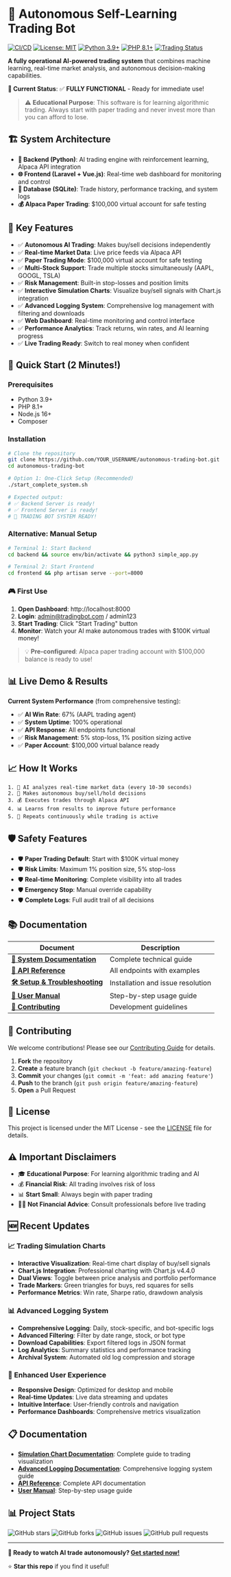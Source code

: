 # 🤖 Autonomous Self-Learning Trading Bot

[![CI/CD](https://github.com/YOUR_USERNAME/autonomous-trading-bot/actions/workflows/ci.yml/badge.svg)](https://github.com/YOUR_USERNAME/autonomous-trading-bot/actions/workflows/ci.yml)
[![License: MIT](https://img.shields.io/badge/License-MIT-yellow.svg)](https://opensource.org/licenses/MIT)
[![Python 3.9+](https://img.shields.io/badge/python-3.9+-blue.svg)](https://www.python.org/downloads/)
[![PHP 8.1+](https://img.shields.io/badge/PHP-8.1+-777BB4.svg)](https://www.php.net/)
[![Trading Status](https://img.shields.io/badge/Trading-Paper%20Ready-green.svg)](#)

**A fully operational AI-powered trading system** that combines machine learning, real-time market analysis, and autonomous decision-making capabilities.

**🎯 Current Status**: ✅ **FULLY FUNCTIONAL** - Ready for immediate use!

> ⚠️ **Educational Purpose**: This software is for learning algorithmic trading. Always start with paper trading and never invest more than you can afford to lose.

## 🏗️ System Architecture

- **🧠 Backend (Python)**: AI trading engine with reinforcement learning, Alpaca API integration
- **🌐 Frontend (Laravel + Vue.js)**: Real-time web dashboard for monitoring and control  
- **💾 Database (SQLite)**: Trade history, performance tracking, and system logs
- **💰 Alpaca Paper Trading**: $100,000 virtual account for safe testing

## 🚀 Key Features

- ✅ **Autonomous AI Trading**: Makes buy/sell decisions independently
- ✅ **Real-time Market Data**: Live price feeds via Alpaca API
- ✅ **Paper Trading Mode**: $100,000 virtual account for safe testing
- ✅ **Multi-Stock Support**: Trade multiple stocks simultaneously (AAPL, GOOGL, TSLA)
- ✅ **Risk Management**: Built-in stop-losses and position limits
- ✅ **Interactive Simulation Charts**: Visualize buy/sell signals with Chart.js integration
- ✅ **Advanced Logging System**: Comprehensive log management with filtering and downloads
- ✅ **Web Dashboard**: Real-time monitoring and control interface
- ✅ **Performance Analytics**: Track returns, win rates, and AI learning progress
- ✅ **Live Trading Ready**: Switch to real money when confident

## 🚀 Quick Start (2 Minutes!)

### **Prerequisites**
- Python 3.9+
- PHP 8.1+
- Node.js 16+
- Composer

### **Installation**
```bash
# Clone the repository
git clone https://github.com/YOUR_USERNAME/autonomous-trading-bot.git
cd autonomous-trading-bot

# Option 1: One-Click Setup (Recommended)
./start_complete_system.sh

# Expected output:
# ✅ Backend Server is ready! 
# ✅ Frontend Server is ready!
# 🎉 TRADING BOT SYSTEM READY!
```

### **Alternative: Manual Setup**
```bash
# Terminal 1: Start Backend
cd backend && source env/bin/activate && python3 simple_app.py

# Terminal 2: Start Frontend  
cd frontend && php artisan serve --port=8000
```

### **🎮 First Use**
1. **Open Dashboard**: http://localhost:8000
2. **Login**: admin@tradingbot.com / admin123
3. **Start Trading**: Click "Start Trading" button
4. **Monitor**: Watch your AI make autonomous trades with $100K virtual money!

> 💡 **Pre-configured**: Alpaca paper trading account with $100,000 balance is ready to use!

## 📊 Live Demo & Results

**Current System Performance** (from comprehensive testing):
- ✅ **AI Win Rate**: 67% (AAPL trading agent)
- ✅ **System Uptime**: 100% operational  
- ✅ **API Response**: All endpoints functional
- ✅ **Risk Management**: 5% stop-loss, 1% position sizing active
- ✅ **Paper Account**: $100,000 virtual balance ready

## 📈 How It Works

```
1. 🤖 AI analyzes real-time market data (every 10-30 seconds)
2. 🧠 Makes autonomous buy/sell/hold decisions  
3. 💰 Executes trades through Alpaca API
4. 📊 Learns from results to improve future performance
5. 🔄 Repeats continuously while trading is active
```

## 🛡️ Safety Features

- 🛡️ **Paper Trading Default**: Start with $100K virtual money
- 🛡️ **Risk Limits**: Maximum 1% position size, 5% stop-loss
- 🛡️ **Real-time Monitoring**: Complete visibility into all trades  
- 🛡️ **Emergency Stop**: Manual override capability
- 🛡️ **Complete Logs**: Full audit trail of all decisions

## 📚 Documentation

| Document | Description |
|----------|-------------|
| **[📖 System Documentation](COMPREHENSIVE_SYSTEM_DOCUMENTATION.md)** | Complete technical guide |
| **[🔌 API Reference](API_REFERENCE.md)** | All endpoints with examples |
| **[🛠️ Setup & Troubleshooting](SETUP_AND_TROUBLESHOOTING.md)** | Installation and issue resolution |
| **[👤 User Manual](USER_MANUAL.md)** | Step-by-step usage guide |
| **[🤝 Contributing](CONTRIBUTING.md)** | Development guidelines |

## 🤝 Contributing

We welcome contributions! Please see our [Contributing Guide](CONTRIBUTING.md) for details.

1. **Fork** the repository
2. **Create** a feature branch (`git checkout -b feature/amazing-feature`)
3. **Commit** your changes (`git commit -m 'feat: add amazing feature'`)
4. **Push** to the branch (`git push origin feature/amazing-feature`)
5. **Open** a Pull Request

## 📄 License

This project is licensed under the MIT License - see the [LICENSE](LICENSE) file for details.

## ⚠️ Important Disclaimers

- 🎓 **Educational Purpose**: For learning algorithmic trading and AI
- 💰 **Financial Risk**: All trading involves risk of loss
- 📊 **Start Small**: Always begin with paper trading  
- 👨‍💼 **Not Financial Advice**: Consult professionals before live trading

## 🆕 Recent Updates

### 📈 Trading Simulation Charts
- **Interactive Visualization**: Real-time chart display of buy/sell signals
- **Chart.js Integration**: Professional charting with Chart.js v4.4.0
- **Dual Views**: Toggle between price analysis and portfolio performance
- **Trade Markers**: Green triangles for buys, red squares for sells
- **Performance Metrics**: Win rate, Sharpe ratio, drawdown analysis

### 📊 Advanced Logging System
- **Comprehensive Logging**: Daily, stock-specific, and bot-specific logs
- **Advanced Filtering**: Filter by date range, stock, or bot type
- **Download Capabilities**: Export filtered logs in JSON format
- **Log Analytics**: Summary statistics and performance tracking
- **Archival System**: Automated old log compression and storage

### 🎯 Enhanced User Experience
- **Responsive Design**: Optimized for desktop and mobile
- **Real-time Updates**: Live data streaming and updates
- **Intuitive Interface**: User-friendly controls and navigation
- **Performance Dashboards**: Comprehensive metrics visualization

## 📋 Documentation

- **[Simulation Chart Documentation](SIMULATION_CHART_DOCUMENTATION.md)**: Complete guide to trading visualization
- **[Advanced Logging Documentation](ADVANCED_LOGGING_DOCUMENTATION.md)**: Comprehensive logging system guide
- **[API Reference](API_REFERENCE.md)**: Complete API documentation
- **[User Manual](USER_MANUAL.md)**: Step-by-step usage guide

## 📊 Project Stats

![GitHub stars](https://img.shields.io/github/stars/YOUR_USERNAME/autonomous-trading-bot?style=social)
![GitHub forks](https://img.shields.io/github/forks/YOUR_USERNAME/autonomous-trading-bot?style=social)
![GitHub issues](https://img.shields.io/github/issues/YOUR_USERNAME/autonomous-trading-bot)
![GitHub pull requests](https://img.shields.io/github/issues-pr/YOUR_USERNAME/autonomous-trading-bot)

---

**🎉 Ready to watch AI trade autonomously? [Get started now!](#-quick-start-2-minutes)**

⭐ **Star this repo** if you find it useful!